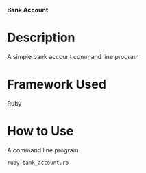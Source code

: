 **Bank Account**

# Description

A simple bank account command line program

# Framework Used

Ruby

# How to Use

A command line program

``` 
ruby bank_account.rb

```
